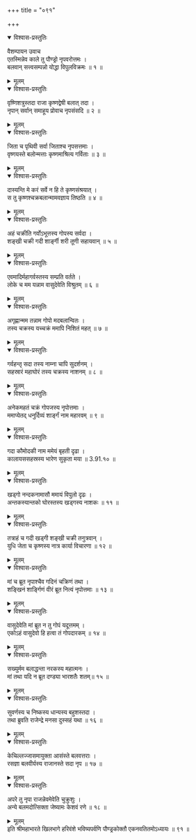 +++
title = "०९१"

+++

<details open><summary>विश्वास-प्रस्तुतिः</summary>

वैशम्पायन उवाच  
एतस्मिन्नेव काले तु पौण्ड्रो नृपवरोत्तमः ।  
बलवान् सत्त्वसम्पन्नो योद्धा विपुलविक्रमः ॥ १ ॥
</details>

<details><summary>मूलम्</summary>

वैशम्पायन उवाच  
एतस्मिन्नेव काले तु पौण्ड्रो नृपवरोत्तमः ।  
बलवान् सत्त्वसम्पन्नो योद्धा विपुलविक्रमः ॥ १ ॥
</details>

<details open><summary>विश्वास-प्रस्तुतिः</summary>

वृष्णिशत्रुस्तदा राजा कृष्णद्वेषी बलात् तदा ।  
नृपान् सर्वान् समाहूय प्रोवाच नृपसंसदि ॥ २ ॥
</details>

<details><summary>मूलम्</summary>

वृष्णिशत्रुस्तदा राजा कृष्णद्वेषी बलात् तदा ।  
नृपान् सर्वान् समाहूय प्रोवाच नृपसंसदि ॥ २ ॥
</details>

<details open><summary>विश्वास-प्रस्तुतिः</summary>

जिता च पृथिवी सर्वा जिताश्च नृपसत्तमाः ।  
वृष्णयस्ते बलोन्मत्ताः कृष्णमाश्रित्य गर्विताः ॥ ३ ॥
</details>

<details><summary>मूलम्</summary>

जिता च पृथिवी सर्वा जिताश्च नृपसत्तमाः ।  
वृष्णयस्ते बलोन्मत्ताः कृष्णमाश्रित्य गर्विताः ॥ ३ ॥
</details>

<details open><summary>विश्वास-प्रस्तुतिः</summary>

दास्यन्ति मे करं सर्वे न हि ते कृष्णसंश्रयात् ।  
स तु कृष्णश्चक्रबलान्मामवज्ञाय तिष्ठति ॥ ४ ॥
</details>

<details><summary>मूलम्</summary>

दास्यन्ति मे करं सर्वे न हि ते कृष्णसंश्रयात् ।  
स तु कृष्णश्चक्रबलान्मामवज्ञाय तिष्ठति ॥ ४ ॥
</details>

<details open><summary>विश्वास-प्रस्तुतिः</summary>

अहं चक्रीति गर्वोऽभूत्तस्य गोपस्य सर्वदा ।  
शङ्खी चक्री गदी शार्ङ्गी शरी तूणी सहायवान् ॥ ५ ॥
</details>

<details><summary>मूलम्</summary>

अहं चक्रीति गर्वोऽभूत्तस्य गोपस्य सर्वदा ।  
शङ्खी चक्री गदी शार्ङ्गी शरी तूणी सहायवान् ॥ ५ ॥
</details>

<details open><summary>विश्वास-प्रस्तुतिः</summary>

एवमादिर्महागर्वस्तस्य सम्प्रति वर्तते ।  
लोके च मम यन्नाम वासुदेवेति विश्रुतम् ॥ ६ ॥
</details>

<details><summary>मूलम्</summary>

एवमादिर्महागर्वस्तस्य सम्प्रति वर्तते ।  
लोके च मम यन्नाम वासुदेवेति विश्रुतम् ॥ ६ ॥
</details>

<details open><summary>विश्वास-प्रस्तुतिः</summary>

अगृह्णान्मम तन्नाम गोपो मदबलान्वितः ।  
तस्य चक्रस्य यच्चक्रं ममापि निशितं महत् ॥ ७ ॥
</details>

<details><summary>मूलम्</summary>

अगृह्णान्मम तन्नाम गोपो मदबलान्वितः ।  
तस्य चक्रस्य यच्चक्रं ममापि निशितं महत् ॥ ७ ॥
</details>

<details open><summary>विश्वास-प्रस्तुतिः</summary>

गर्वहन्तृ सदा तस्य नाम्ना चापि सुदर्शनम् ।  
सहस्रारं महाघोरं तस्य चक्रस्य नाशनम् ॥ ८ ॥
</details>

<details><summary>मूलम्</summary>

गर्वहन्तृ सदा तस्य नाम्ना चापि सुदर्शनम् ।  
सहस्रारं महाघोरं तस्य चक्रस्य नाशनम् ॥ ८ ॥
</details>

<details open><summary>विश्वास-प्रस्तुतिः</summary>

अनेकमहतं चक्रं गोपजस्य नृपोत्तमाः ।  
ममाप्येतद् धनुर्दिव्यं शार्ङ्गं नाम महारवम् ॥ ९ ॥
</details>

<details><summary>मूलम्</summary>

अनेकमहतं चक्रं गोपजस्य नृपोत्तमाः ।  
ममाप्येतद् धनुर्दिव्यं शार्ङ्गं नाम महारवम् ॥ ९ ॥
</details>

<details open><summary>विश्वास-प्रस्तुतिः</summary>

गदा कौमोदकी नाम ममेयं बृहती दृढा ।  
कालायससहस्रस्य भारेण सुकृता मया ॥ 3.91.१० ॥
</details>

<details><summary>मूलम्</summary>

गदा कौमोदकी नाम ममेयं बृहती दृढा ।  
कालायससहस्रस्य भारेण सुकृता मया ॥ 3.91.१० ॥
</details>

<details open><summary>विश्वास-प्रस्तुतिः</summary>

खड्गो नन्दकनामासौ ममायं विपुलो दृढः ।  
अन्तकस्यान्तको घोरस्तस्य खड्गस्य नाशकः ॥ ११ ॥
</details>

<details><summary>मूलम्</summary>

खड्गो नन्दकनामासौ ममायं विपुलो दृढः ।  
अन्तकस्यान्तको घोरस्तस्य खड्गस्य नाशकः ॥ ११ ॥
</details>

<details open><summary>विश्वास-प्रस्तुतिः</summary>

तत्राहं च गदी खड्गी शङ्खी चक्री तनुत्रवान् ।  
युधि जेता च कृष्णस्य नात्र कार्या विचारणा ॥ १२ ॥
</details>

<details><summary>मूलम्</summary>

तत्राहं च गदी खड्गी शङ्खी चक्री तनुत्रवान् ।  
युधि जेता च कृष्णस्य नात्र कार्या विचारणा ॥ १२ ॥
</details>

<details open><summary>विश्वास-प्रस्तुतिः</summary>

मां च ब्रूत नृपाश्चैव गदिनं चक्रिणं तथा ।  
शङ्खिनं शार्ङ्गिणं वीरं ब्रूत नित्यं नृपोत्तमाः ॥ १३ ॥
</details>

<details><summary>मूलम्</summary>

मां च ब्रूत नृपाश्चैव गदिनं चक्रिणं तथा ।  
शङ्खिनं शार्ङ्गिणं वीरं ब्रूत नित्यं नृपोत्तमाः ॥ १३ ॥
</details>

<details open><summary>विश्वास-प्रस्तुतिः</summary>

वासुदेवेति मां ब्रूत न तु गोपं यदूत्तमम् ।  
एकोऽहं वासुदेवो हि हत्वा तं गोपदारकम् ॥ १४ ॥
</details>

<details><summary>मूलम्</summary>

वासुदेवेति मां ब्रूत न तु गोपं यदूत्तमम् ।  
एकोऽहं वासुदेवो हि हत्वा तं गोपदारकम् ॥ १४ ॥
</details>

<details open><summary>विश्वास-प्रस्तुतिः</summary>

सख्युर्मम बलाद्धन्ता नरकस्य महात्मनः ।  
मां तथा यदि न ब्रूत दण्ड्या भारशतैः शतम्॥ १५ ॥
</details>

<details><summary>मूलम्</summary>

सख्युर्मम बलाद्धन्ता नरकस्य महात्मनः ।  
मां तथा यदि न ब्रूत दण्ड्या भारशतैः शतम्॥ १५ ॥
</details>

<details open><summary>विश्वास-प्रस्तुतिः</summary>

सुवर्णस्य च निष्कस्य धान्यस्य बहुशस्तदा ।  
तथा ब्रुवति राजेन्द्रे मनसा दुस्सहं यथा ॥ १६ ॥
</details>

<details><summary>मूलम्</summary>

सुवर्णस्य च निष्कस्य धान्यस्य बहुशस्तदा ।  
तथा ब्रुवति राजेन्द्रे मनसा दुस्सहं यथा ॥ १६ ॥
</details>

<details open><summary>विश्वास-प्रस्तुतिः</summary>

केचिल्लज्जासमायुक्ता आसंस्ते बलवत्तराः ।  
रसज्ञा बलवीर्यस्य राजानस्ते सदा नृप ॥ १७ ॥
</details>

<details><summary>मूलम्</summary>

केचिल्लज्जासमायुक्ता आसंस्ते बलवत्तराः ।  
रसज्ञा बलवीर्यस्य राजानस्ते सदा नृप ॥ १७ ॥
</details>

<details open><summary>विश्वास-प्रस्तुतिः</summary>

अपरे तु नृपा राजन्नेवमेवेति चुक्रुशुः ।  
अन्ये बलमदोत्सिक्ता जेष्यामः केशवं रणे ॥ १८ ॥
</details>

<details><summary>मूलम्</summary>

अपरे तु नृपा राजन्नेवमेवेति चुक्रुशुः ।  
अन्ये बलमदोत्सिक्ता जेष्यामः केशवं रणे ॥ १८ ॥
</details>
इति श्रीमहाभारते खिलभागे हरिवंशे भविष्यपर्वणि पौण्ड्रकोक्तौ एकनवतितमोऽध्यायः ॥ ९१ ॥